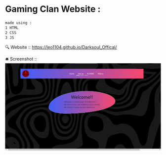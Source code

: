 # Gaming Clan Website :
```
made using : 
1 HTML
2 CSS
3 JS

```
:mag:	 Website :: https://leo1104.github.io/Darksoul_Offical/

:bellhop_bell: Screenshot :: ![Landing Page Screenshot](/image.png)

